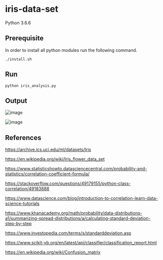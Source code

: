 # iris-data-set
Python 3.6.6

## Prerequisite
In order to install all python modules run the following command.

    ./install.sh

## Run
    python iris_analysis.py 
    
## Output

![image](https://user-images.githubusercontent.com/17595044/57466438-8c7aa280-7278-11e9-94d2-dd3b97678285.png)

![image](https://user-images.githubusercontent.com/17595044/57466493-af0cbb80-7278-11e9-9ffd-f55029c5244d.png)

    
    
## References
https://archive.ics.uci.edu/ml/datasets/Iris

https://en.wikipedia.org/wiki/Iris_flower_data_set

https://www.statisticshowto.datasciencecentral.com/probability-and-statistics/correlation-coefficient-formula/

https://stackoverflow.com/questions/49179155/python-class-correlation/49183888

https://www.datascience.com/blog/introduction-to-correlation-learn-data-science-tutorials

https://www.khanacademy.org/math/probability/data-distributions-a1/summarizing-spread-distributions/a/calculating-standard-deviation-step-by-step

https://www.investopedia.com/terms/s/standarddeviation.asp

https://www.scikit-yb.org/en/latest/api/classifier/classification_report.html

https://en.wikipedia.org/wiki/Confusion_matrix
